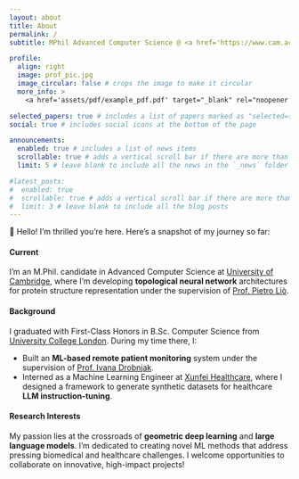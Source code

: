 ```yaml
---
layout: about
title: About
permalink: /
subtitle: MPhil Advanced Computer Science @ <a href='https://www.cam.ac.uk/'>University of Cambridge</a>

profile:
  align: right
  image: prof_pic.jpg
  image_circular: false # crops the image to make it circular
  more_info: >
    <a href='assets/pdf/example_pdf.pdf' target="_blank" rel="noopener noreferrer" class="float-right"># Download my CV</a>

selected_papers: true # includes a list of papers marked as "selected={true}"
social: true # includes social icons at the bottom of the page

announcements:
  enabled: true # includes a list of news items
  scrollable: true # adds a vertical scroll bar if there are more than 3 news items
  limit: 5 # leave blank to include all the news in the `_news` folder

#latest_posts:
#  enabled: true
#  scrollable: true # adds a vertical scroll bar if there are more than 3 new posts items
#  limit: 3 # leave blank to include all the blog posts
---
```



👋 Hello! I’m thrilled you’re here. Here’s a snapshot of my journey so far:

#### Current
I’m an M.Phil. candidate in Advanced Computer Science at [University of Cambridge](https://www.cam.ac.uk/), where I’m developing **topological neural network** architectures for protein structure representation under the supervision of [Prof. Pietro Liò](https://scholar.google.com/citations?user=4YhNJBEAAAAJ&hl=en).

#### Background
I graduated with First-Class Honors in B.Sc. Computer Science from [University College London](https://www.ucl.ac.uk/). During my time there, I:

- Built an **ML-based remote patient monitoring** system under the supervision of [Prof. Ivana Drobnjak](https://scholar.google.com/citations?hl=en&user=55BI2VIICu8C&view_op=list_works&sortby=pubdate).
- Interned as a Machine Learning Engineer at [Xunfei Healthcare](https://www.xunfeihealthcare.com/en/about.html), where I designed a framework to generate synthetic datasets for healthcare **LLM instruction-tuning**.

#### Research Interests
My passion lies at the crossroads of **geometric deep learning** and **large language models**. I’m dedicated to creating novel ML methods that address pressing biomedical and healthcare challenges. I welcome opportunities to collaborate on innovative, high-impact projects!